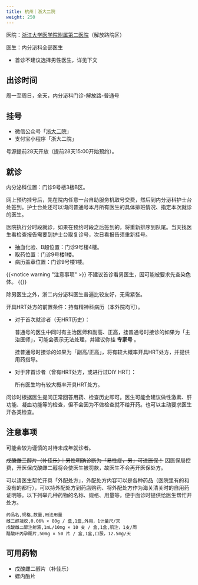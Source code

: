 ```yaml
---
title: 杭州｜浙大二院
weight: 250
---
```


医院：[浙江大学医学院附属第二医院](https://amap.com/place/B023B19TSO)（解放路院区）

医生：内分泌科全部医生
- 首诊不建议选择男性医生，详见下文

## 出诊时间

周一至周日，全天，内分泌科门诊-解放路-普通号

## 挂号

- 微信公众号「[浙大二院](weixin://zyey1869)」
- 支付宝小程序「浙大二院」

号源提前28天开放（提前28天15:00开始预约）。

## 就诊

内分泌科位置：门诊9号楼3楼B区。

网上预约挂号后，先在院内任意一台自助服务机取号交费，然后到内分泌科护士台处签到。护士台处还可以询问普通号本月所有医生的具体排班情况、指定本次就诊的医生。

医院执行分时段就诊，如果在预约时段之后签到的，将重新排序到队尾。当天找医生看检查报告需要到护士台取复诊号，次日看报告须重新挂号。

- 抽血化验、B超位置：门诊9号楼4楼。
- 取药位置：门诊9号楼1楼。
- 病历盖章位置：门诊9号楼1楼。

{{<notice warning "注意事项" >}} 不建议首诊看男医生，因可能被要求先查染色体。 {{}}

除男医生之外，浙二内分泌科医生普遍比较友好，无需紧张。

开具HRT处方的前置条件：持有精神科病历（本外院均可）。

- 对于首次就诊者（无HRT历史）：
  
  普通号的医生中同时有主治医师和副高、正高，挂普通号时接诊的如果为「主治医师」，可能会表示无法处理，并建议你挂 **专家号** 。
  
  挂普通号时接诊的如果为「副高/正高」，将有较大概率开具HRT处方，并提供用药指导。

- 对于非首诊者（曾有HRT处方，或进行过DIY HRT）：

  所有医生均有较大概率开具HRT处方。

问诊时根据医生提问正常回答用药、检查历史即可。医生可能会建议做性激素、肝功能、凝血功能等的检查，但不会因为不做检查就不给开药。也可以主动要求医生开各类检查。

## 注意事项

可能会较为谨慎的对待未成年就诊者。

~~戊酸雌二醇片（补佳乐）：男性明确诊断为「易性症，男」可进医保！~~ 
因医保局控费，开医保戊酸雌二醇将会使医生被罚款，故医生不会再开医保处方。

可以请医生帮忙开具「外配处方」，外配处方内容可以是各种药品（医院里有的和没有的都行），可以持外配处方到药店购药、将外配处方作为海关清关时的自用药证明等。以下列举几种药物的名称、规格、用量等，便于面诊时提供给医生帮忙开处方。

```csv
药品名,规格,数量,用法用量
雌二醇凝胶,0.06% × 80g / 盒,1盒,外用，1计量尺/天
戊酸雌二醇注射液,1mL/10mg × 10 支 / 盒,1盒,肌注，1支/周
醋酸环丙孕酮片,50mg × 50 片 / 盒,1盒,口服，12.5mg/天
```

## 可用药物

- 戊酸雌二醇片（补佳乐）
- 螺内酯片
